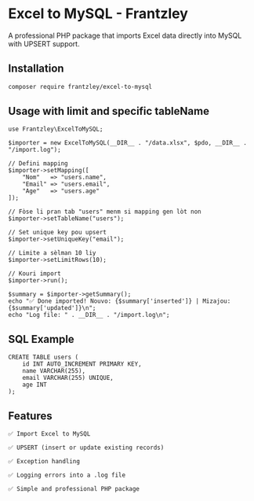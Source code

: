 # Excel to MySQL - Frantzley

A professional PHP package that imports Excel data directly into MySQL with UPSERT support.

## Installation
```bash
composer require frantzley/excel-to-mysql
```
## Usage with limit and specific tableName
```
use Frantzley\ExcelToMySQL;

$importer = new ExcelToMySQL(__DIR__ . "/data.xlsx", $pdo, __DIR__ . "/import.log");

// Defini mapping
$importer->setMapping([
    "Nom"   => "users.name",
    "Email" => "users.email",
    "Age"   => "users.age"
]);

// Fòse li pran tab "users" menm si mapping gen lòt non
$importer->setTableName("users");

// Set unique key pou upsert
$importer->setUniqueKey("email");

// Limite a sèlman 10 liy
$importer->setLimitRows(10);

// Kouri import
$importer->run();

$summary = $importer->getSummary();
echo "✅ Done imported! Nouvo: {$summary['inserted']} | Mizajou: {$summary['updated']}\n";
echo "Log file: " . __DIR__ . "/import.log\n";

```
## SQL Example
```
CREATE TABLE users (
    id INT AUTO_INCREMENT PRIMARY KEY,
    name VARCHAR(255),
    email VARCHAR(255) UNIQUE,
    age INT
);

```
## Features
```
✅ Import Excel to MySQL

✅ UPSERT (insert or update existing records)

✅ Exception handling

✅ Logging errors into a .log file

✅ Simple and professional PHP package
